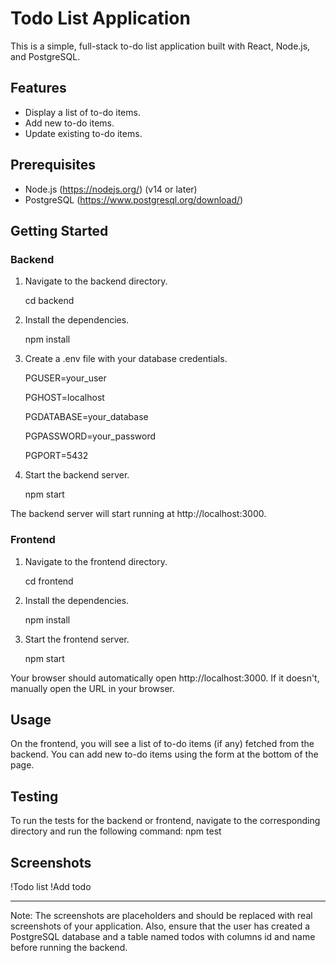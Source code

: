 # Todo List Application

This is a simple, full-stack to-do list application built with React, Node.js, and PostgreSQL.

## Features
- Display a list of to-do items.
- Add new to-do items.
- Update existing to-do items.

## Prerequisites
- Node.js (https://nodejs.org/) (v14 or later)
- PostgreSQL (https://www.postgresql.org/download/)

## Getting Started

### Backend
1. Navigate to the backend directory.
    
    cd backend
    
2. Install the dependencies.
    
    npm install
    
3. Create a .env file with your database credentials.
    
    PGUSER=your_user
    
    PGHOST=localhost
    
    PGDATABASE=your_database
    
    PGPASSWORD=your_password
    
    PGPORT=5432
    
4. Start the backend server.
    
    npm start
    
The backend server will start running at http://localhost:3000.

### Frontend
1. Navigate to the frontend directory.
    
    cd frontend
    
2. Install the dependencies.
    
    npm install
    
3. Start the frontend server.
    
    npm start
    
Your browser should automatically open http://localhost:3000. If it doesn't, manually open the URL in your browser.

## Usage
On the frontend, you will see a list of to-do items (if any) fetched from the backend. You can add new to-do items using the form at the bottom of the page. 

## Testing
To run the tests for the backend or frontend, navigate to the corresponding directory and run the following command:
npm test


## Screenshots
!Todo list
!Add todo

---

Note: The screenshots are placeholders and should be replaced with real screenshots of your application. Also, ensure that the user has created a PostgreSQL database and a table named todos with columns id and name before running the backend.